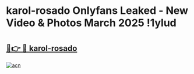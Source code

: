 # karol-rosado Onlyfans Leaked - New Video & Photos March 2025 !1ylud

# <h2><a href="https://hqfrpc.iuczelnia.edu.pl?title=karol-rosado&ref=1ylud">🔗👉 🔴 karol-rosado</a></h2>

[![acn](https://github.com/user-attachments/assets/0f9c940e-d8b0-45ae-aac7-cd30a18b3e1c)](https://hqfrpc.iuczelnia.edu.pl?title=karol-rosado&ref=1ylud)


